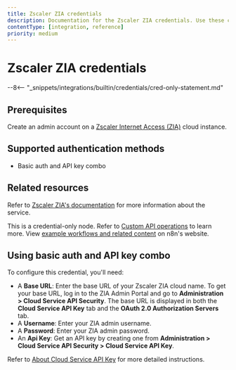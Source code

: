 ```yaml
---
title: Zscaler ZIA credentials
description: Documentation for the Zscaler ZIA credentials. Use these credentials to authenticate Zscaler ZIA in n8n, a workflow automation platform.
contentType: [integration, reference]
priority: medium
---
```


# Zscaler ZIA credentials

--8<-- "_snippets/integrations/builtin/credentials/cred-only-statement.md"

## Prerequisites

Create an admin account on a [Zscaler Internet Access (ZIA)](https://www.zscaler.com/products/zscaler-internet-access) cloud instance.

## Supported authentication methods

- Basic auth and API key combo

## Related resources

Refer to [Zscaler ZIA's documentation](https://help.zscaler.com/zia/getting-started-zia-api) for more information about the service.

This is a credential-only node. Refer to [Custom API operations](/integrations/custom-operations.md) to learn more. View [example workflows and related content](https://n8n.io/integrations/zscaler-zia/) on n8n's website.

## Using basic auth and API key combo

To configure this credential, you'll need:

- A **Base URL**: Enter the base URL of your Zscaler ZIA cloud name. To get your base URL, log in to the ZIA Admin Portal and go to **Administration > Cloud Service API Security**. The base URL is displayed in both the **Cloud Service API Key** tab and the **OAuth 2.0 Authorization Servers** tab.
- A **Username**: Enter your ZIA admin username.
- A **Password**: Enter your ZIA admin password.
- An **Api Key**: Get an API key by creating one from **Administration > Cloud Service API Security > Cloud Service API Key**.

Refer to [About Cloud Service API Key](https://help.zscaler.com/zia/about-cloud-service-api-key) for more detailed instructions.
